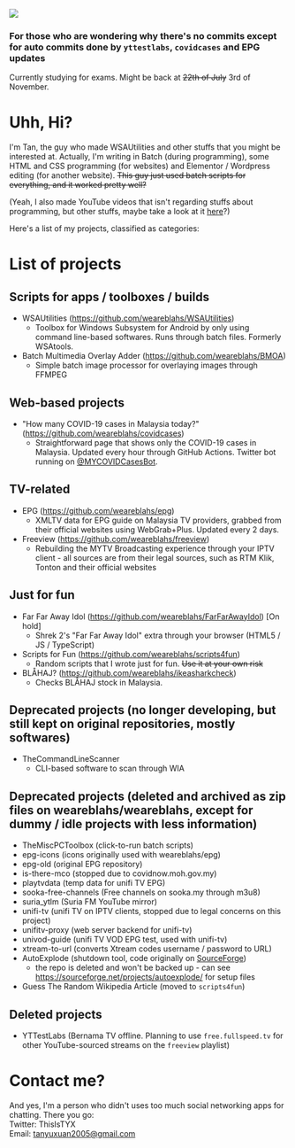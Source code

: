 ![](https://github-profile-summary-cards.vercel.app/api/cards/profile-details?username=weareblahs&theme=monokai)
### For those who are wondering why there's no commits except for auto commits done by `yttestlabs`, `covidcases` and EPG updates
Currently studying for exams. Might be back at ~~22th of July~~ 3rd of November.
# Uhh, Hi?
I'm Tan, the guy who made WSAUtilities and other stuffs that you might be interested at. Actually, I'm writing in Batch (during programming), some HTML and CSS programming (for websites) and Elementor / Wordpress editing (for another website). ~~This guy just used batch scripts for everything, and it worked pretty well?~~  
  
(Yeah, I also made YouTube videos that isn't regarding stuffs about programming, but other stuffs, maybe take a look at it [here](https://www.youtube.com/c/OogaChakaOogaOoga)?)  
  
Here's a list of my projects, classified as categories:
# List of projects
## Scripts for apps / toolboxes / builds
 - WSAUtilities (https://github.com/weareblahs/WSAUtilities)
   - Toolbox for Windows Subsystem for Android by only using command line-based softwares. Runs through batch files. Formerly WSAtools.
 - Batch Multimedia Overlay Adder (https://github.com/weareblahs/BMOA)
   - Simple batch image processor for overlaying images through FFMPEG
## Web-based projects
 - "How many COVID-19 cases in Malaysia today?" (https://github.com/weareblahs/covidcases)
   - Straightforward page that shows only the COVID-19 cases in Malaysia. Updated every hour through GitHub Actions. Twitter bot running on [@MYCOVIDCasesBot](https://twitter.com/MYCOVIDCasesBot).
## TV-related
 - EPG (https://github.com/weareblahs/epg)
   - XMLTV data for EPG guide on Malaysia TV providers, grabbed from their official websites using WebGrab+Plus. Updated every 2 days.
 - Freeview (https://github.com/weareblahs/freeview)
   - Rebuilding the MYTV Broadcasting experience through your IPTV client - all sources are from their legal sources, such as RTM Klik, Tonton and their official websites
## Just for fun
 - Far Far Away Idol (https://github.com/weareblahs/FarFarAwayIdol) [On hold]
   - Shrek 2's "Far Far Away Idol" extra through your browser (HTML5 / JS / TypeScript)
 - Scripts for Fun (https://github.com/weareblahs/scripts4fun)
   - Random scripts that I wrote just for fun. ~~Use it at your own risk~~
 - BLÅHAJ? (https://github.com/weareblahs/ikeasharkcheck)
   - Checks BLÅHAJ stock in Malaysia.
## Deprecated projects (no longer developing, but still kept on original repositories, mostly softwares)
 - TheCommandLineScanner
   - CLI-based software to scan through WIA
## Deprecated projects (deleted and archived as zip files on weareblahs/weareblahs, except for dummy / idle projects with less information)
- TheMiscPCToolbox (click-to-run batch scripts)
- epg-icons (icons originally used with weareblahs/epg)
- epg-old (original EPG repository)
- is-there-mco (stopped due to covidnow.moh.gov.my)
- playtvdata (temp data for unifi TV EPG)
- sooka-free-channels (Free channels on sooka.my through m3u8)
- suria_ytlm (Suria FM YouTube mirror)
- unifi-tv (unifi TV on IPTV clients, stopped due to legal concerns on this project)
- unifitv-proxy (web server backend for unifi-tv)
- univod-guide (unifi TV VOD EPG test, used with unifi-tv)
- xtream-to-url (converts Xtream codes username / password to URL)
- AutoExplode (shutdown tool, code originally on [SourceForge](https://sourceforge.net/projects/autoexplode/))
  - the repo is deleted and won't be backed up - can see https://sourceforge.net/projects/autoexplode/ for setup files
- Guess The Random Wikipedia Article (moved to `scripts4fun`)
## Deleted projects
 - YTTestLabs (Bernama TV offline. Planning to use `free.fullspeed.tv` for other YouTube-sourced streams on the `freeview` playlist)

# Contact me?
And yes, I'm a person who didn't uses too much social networking apps for chatting. There you go:  
Twitter: ThisIsTYX  
Email: tanyuxuan2005@gmail.com
